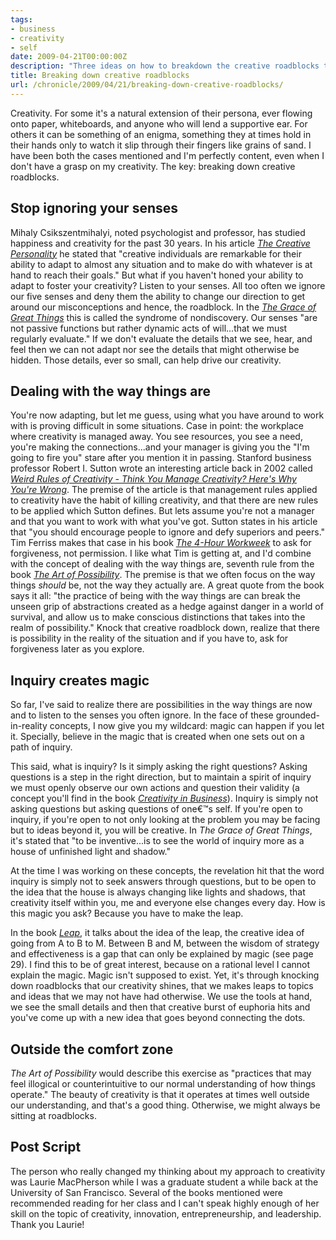 ```yaml
---
tags:
- business
- creativity
- self
date: 2009-04-21T00:00:00Z
description: "Three ideas on how to breakdown the creative roadblocks that stand in your way."
title: Breaking down creative roadblocks
url: /chronicle/2009/04/21/breaking-down-creative-roadblocks/
---
```


Creativity.  For some it's a natural extension of their persona, ever flowing onto paper, whiteboards, and anyone who will lend a supportive ear.  For others it can be something of an enigma, something they at times hold in their hands only to watch it slip through their fingers like grains of sand.  I have been both the cases mentioned and I'm perfectly content, even when I don't have a grasp on my creativity.  The key: breaking down creative roadblocks.

## Stop ignoring your senses

Mihaly Csikszentmihalyi, noted psychologist and professor, has studied happiness and creativity for the past 30 years.  In his article _<a href="http://www.psychologytoday.com/articles/index.php?term=pto-19960701-000033">The Creative Personality</a>_ he stated that "creative individuals are remarkable for their ability to adapt to almost any situation and to make do with whatever is at hand to reach their goals." But what if you haven't honed your ability to adapt to foster your creativity?  Listen to your senses.  All too often we ignore our five senses and deny them the ability to change our direction to get around our misconceptions and hence, the roadblock. In the _<a href="http://www.amazon.com/Grace-Great-Things-Creativity-Innovation/dp/0395588685">The Grace of Great Things</a>_ this is called the syndrome of nondiscovery. Our senses "are not passive functions but rather dynamic acts of will...that we must regularly evaluate."  If we don't evaluate the details that we see, hear, and feel then we can not adapt nor see the details that might otherwise be hidden.  Those details, ever so small, can help drive our creativity.

## Dealing with the way things are

You're now adapting, but let me guess, using what you have around to work with is proving difficult in some situations. Case in point: the workplace where creativity is managed away.  You see resources, you see a need, you're making the connections...and your manager is giving you the "I'm going to fire you" stare after you mention it in passing. Stanford business professor Robert I. Sutton wrote an interesting article back in 2002 called _<a href="http://hbswk.hbs.edu/archive/2712.html">Weird Rules of Creativity - Think You Manage Creativity? Here's Why You're Wrong</a>_.  The premise of the article is that management rules applied to creativity have the habit of killing creativity, and that there are new rules to be applied which Sutton defines.  But lets assume you're not a manager and that you want to work with what you've got.  Sutton states in his article that "you should encourage people to ignore and defy superiors and peers." Tim Ferriss makes that case in his book _<a href="http://www.fourhourworkweek.com/blog/">The 4-Hour Workweek</a>_ to ask for forgiveness, not permission.  I like what Tim is getting at, and I'd combine with the concept of dealing with the way things are, seventh rule from the book <a href="http://www.amazon.com/Art-Possibility-Transforming-Professional-Personal/dp/0875847706">_The Art of Possibility_</a>.  The premise is that we often focus on the way things _should_ be, not the way they actually are.  A great quote from the book says it all: "the practice of being with the way things are can break the unseen grip of abstractions created as a hedge against danger in a world of survival, and allow us to make conscious distinctions that takes into the realm of possibility."  Knock that creative roadblock down, realize that there is possibility in the reality of the situation and if you have to, ask for forgiveness later as you explore.

## Inquiry creates magic

So far, I've said to realize there are possibilities in the way things are now and to listen to the senses you often ignore. In the face of these grounded-in-reality concepts, I now give you my wildcard: magic can happen if you let it.  Specially, believe in the magic that is created when one sets out on a path of inquiry.

This said, what is inquiry?  Is it simply asking the right questions?  Asking questions is a step in the right direction, but to maintain a spirit of inquiry we must openly observe our own actions and question their validity (a concept you'll find in the book _<a href="http://www.amazon.com/Creativity-Business-Michael-Ray/dp/0385248512">Creativity in Business</a>_).  Inquiry is simply not asking questions but asking questions of one€™s self.  If you're open to inquiry, if you're open to not only looking at the problem you may be facing but to ideas beyond it, you will be creative.  In _The Grace of Great Things_, it's stated that "to be inventive...is to see the world of inquiry more as a house of unfinished light and shadow."

At the time I was working on these concepts, the revelation hit that the word inquiry is simply not to seek answers through questions, but to be open to the idea that the house is always changing like lights and shadows, that creativity itself within you, me and everyone else changes every day.  How is this magic you ask?  Because you have to make the leap.

In the book _<a href="http://www.amazon.com/Leap-Revolution-Creative-Business-Strategy/dp/0471229172">Leap</a>_, it talks about the idea of the leap, the creative idea of going from A to B to M.  Between B and M, between the wisdom of strategy and effectiveness is a gap that can only be explained by magic (see page 29).  I find this to be of great interest, because on a rational level I cannot explain the magic.  Magic isn't supposed to exist.  Yet, it's through knocking down roadblocks that our creativity shines, that we makes leaps to topics and ideas that we may not have had otherwise.  We use the tools at hand, we see the small details and then that creative burst of euphoria hits and you've come up with a new idea that goes beyond connecting the dots.

## Outside the comfort zone

_The Art of Possibility_ would describe this exercise as "practices that may feel illogical or counterintuitive to our normal understanding of how things operate." The beauty of creativity is that it operates at times well outside our understanding, and that's a good thing.  Otherwise, we might always be sitting at roadblocks.

## Post Script
The person who really changed my thinking about my approach to creativity was Laurie MacPherson while I was a graduate student a while back at the University of San Francisco.  Several of the books mentioned were recommended reading for her class and I can't speak highly enough of her skill on the topic of creativity, innovation, entrepreneurship, and leadership. Thank you Laurie!

